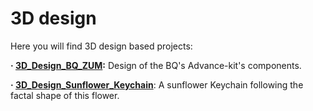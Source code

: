 # 3D design

Here you will find 3D design based projects:

**· [3D_Design_BQ_ZUM](https://github.com/Jkutkut/3D_Design_BQ_ZUM):** Design of the BQ's Advance-kit's components.

**· [3D_Design_Sunflower_Keychain](https://github.com/Jkutkut/3D_Design_Sunflower_Keychain)**: A sunflower Keychain following the factal shape of this flower.
